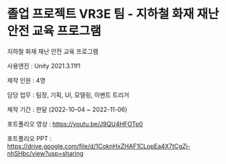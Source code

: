 # 졸업 프로젝트 VR3E 팀  - 지하철 화재 재난 안전 교육 프로그램

지하철 화재 재난 안전 교육 프로그램

사용엔진 : Unity 2021.3.11f1

제작 인원 : 4명

담당 업무 : 팀장, 기획, UI, 모델링, 이벤트 트리거

제작 기간 :  한달 (2022-10-04 ~ 2022-11-06)

포트폴리오 영상 : https://youtu.be/J9QU4HFOTp0

포트폴리오 PPT : https://drive.google.com/file/d/1CoknHxZHAF1CLopEa4X7tCgZj-nhSHbc/view?usp=sharing
